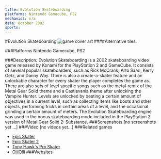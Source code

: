 ```yaml
---
title: Evolution Skateboarding
platforms: Nintendo Gamecube, PS2
mechanics: n/a
date: October 2002
sports: 
---
```

#Evolution Skateboarding
![game cover art](//images.igdb.com/igdb/image/upload/t_cover_big/le9cr4bc5o5bisunimhk.jpg "Logo Title Text 1")
####Alternative tiles:

###Platforms
Nintendo Gamecube, PS2

###Description:
Evolution Skateboarding is a 2002 skateboarding video game released by Konami for the PlayStation 2 and GameCube. It consists of several popular skateboarders, such as Rick McCrank, Arto Saari, Kerry Getz, and Danny Way. There is also a create-a-skater feature and an unlockable character for every skater the player completes the game as. There are also sets of level specific songs such as the metal-remix of the Metal Gear Solid theme and a Castlevania theme after unlocking the Vampire Hunter. Levels are unlocked by beating a certain amount of objectives in a current level, such as collecting items like boots and other objects, performing tricks in certain areas of a level, and the occasional grinding a certain amount of meters. The Evolution Skateboarding engine was used in the bonus skateboarding mode included in the PlayStation 2 version of Metal Gear Solid 2: Substance.
###Screenshots
[no screenshots yet ...]
###Video
[no videos yet...]
###Related games
* [Epic Skater](/games/epic-skater-70999/)
* [Epic Skater 2](/games/epic-skater-2-71452/)
* [Tony Hawk's Pro Skater](/games/tony-hawk-s-pro-skater-6692/)
* [OlliOlli](/games/olliolli-7768/)
###Websites

